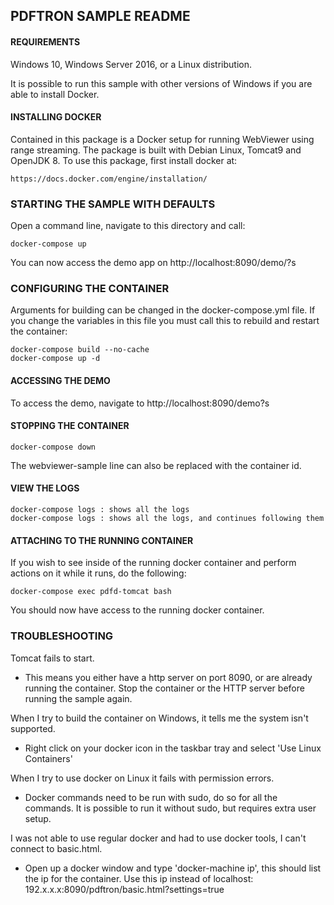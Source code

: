 ## PDFTRON SAMPLE README


#### REQUIREMENTS

Windows 10, Windows Server 2016, or a Linux distribution.

It is possible to run this sample with other versions of Windows if you are able to install Docker.

#### INSTALLING DOCKER

Contained in this package is a Docker setup for running WebViewer using range streaming.
The package is built with Debian Linux, Tomcat9 and OpenJDK 8. To use this package, first install
docker at:

    https://docs.docker.com/engine/installation/
    
### STARTING THE SAMPLE WITH DEFAULTS

Open a command line, navigate to this directory and call:

    docker-compose up

You can now access the demo app on http://localhost:8090/demo/?s

### CONFIGURING THE CONTAINER

Arguments for building can be changed in the docker-compose.yml file. If you change the variables
in this file you must call this to rebuild and restart the container:

    docker-compose build --no-cache 
    docker-compose up -d

#### ACCESSING THE DEMO

To access the demo, navigate to http://localhost:8090/demo?s

#### STOPPING THE CONTAINER

    docker-compose down

The webviewer-sample line can also be replaced with the container id.

#### VIEW THE LOGS

    docker-compose logs : shows all the logs
    docker-compose logs : shows all the logs, and continues following them

#### ATTACHING TO THE RUNNING CONTAINER

If you wish to see inside of the running docker container and perform actions on it while it runs, do the following:

    docker-compose exec pdfd-tomcat bash

You should now have access to the running docker container.

### TROUBLESHOOTING

Tomcat fails to start.

- This means you either have a http server on port 8090, or are already running the container. Stop the container
or the HTTP server before running the sample again.

When I try to build the container on Windows, it tells me the system isn't supported.

- Right click on your docker icon in the taskbar tray and select 'Use Linux Containers'

When I try to use docker on Linux it fails with permission errors.

- Docker commands need to be run with sudo, do so for all the commands. It is possible to run it without sudo,
but requires extra user setup.

I was not able to use regular docker and had to use docker tools, I can't connect to basic.html.

- Open up a docker window and type 'docker-machine ip', this should list the ip for the container.
Use this ip instead of localhost: 192.x.x.x:8090/pdftron/basic.html?settings=true
